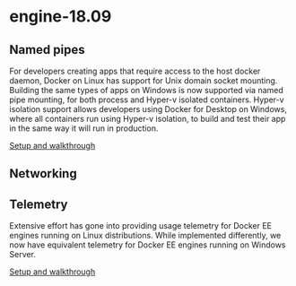 # engine-18.09

## Named pipes

For developers creating apps that require access to the host docker daemon, Docker on Linux has support for Unix domain socket mounting. Building the same types of apps on Windows is now supported via named pipe mounting, for both process and Hyper-v isolated containers. Hyper-v isolation support allows developers using Docker for Desktop on Windows, where all containers run using Hyper-v isolation, to build and test their app in the same way it will run in production.

[Setup and walkthrough](https://github.com/carlfischer1/engine-18.09/blob/master/namedpipes.md)

## Networking



## Telemetry

Extensive effort has gone into providing usage telemetry for Docker EE engines running on Linux distributions. While implemented differently, we now have equivalent telemetry for Docker EE engines running on Windows Server.

[Setup and walkthrough](https://github.com/carlfischer1/engine-18.09/blob/master/telemetry.md)

